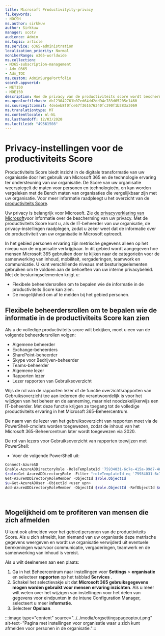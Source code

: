 ```yaml
---
title: Microsoft Productivityity-privacy
f1.keywords:
- NOCSH
ms.author: sirkkuw
author: Sirkkuw
manager: scotv
audience: Admin
ms.topic: article
ms.service: o365-administration
localization_priority: Normal
monikerRange: o365-worldwide
ms.collection:
- M365-subscription-management
- Adm_O365
- Adm_TOC
ms.custom: AdminSurgePortfolio
search.appverid:
- MET150
- MOE150
description: Hoe de privacy van de productiviteits score wordt beschermd.
ms.openlocfilehash: db123042761b07ed64dd2dd94e783d65205e1460
ms.sourcegitcommit: 4debeb8f0fce67f361676340fc390f1b283a3069
ms.translationtype: MT
ms.contentlocale: nl-NL
ms.lasthandoff: 12/03/2020
ms.locfileid: "49561508"
---
```

# <a name="privacy-controls-for-productivity-score"></a>Privacy-instellingen voor de productiviteits Score

Productiviteits Score biedt inzicht in de digitale transformatie van uw organisatie door het gebruik van Microsoft 365 en de technologie ervaring ter ondersteuning van uw organisatie.  De Score van uw organisatie weerspiegelt de maten voor personen en technologieën, en kan worden vergeleken met de Bench maten van organisaties die vergelijkbaar zijn met uw organisatie. Voor meer informatie raadpleegt u het overzicht van de [productiviteits Score](productivity-score.md).

Uw privacy is belangrijk voor Microsoft. Zie [de privacyverklaring van Microsoft](https://privacy.microsoft.com/privacystatement)voor informatie over de bescherming van uw privacy. Met de productiviteits Score kunt u, als de IT-beheerder van uw organisatie, de privacy-instellingen raadplegen, zodat u zeker weet dat de informatie over de productiviteit van uw organisatie in Microsoft optreedt.

In het gebied personen ervaring zijn metrische gegevens alleen op het niveau van de organisatie verkrijgbaar. In dit gebied wordt aangegeven hoe mensen Microsoft 365 gebruiken door te kijken naar de categorieën voor de samenwerking van inhoud, mobiliteit, vergaderingen, teamwork en communicatie. U kunt verschillende niveaus met besturingselementen gebruiken om te voldoen aan de behoeften van uw interne privacybeleid.
Met de besturingselementen krijgt u:

- Flexibele beheerdersrollen om te bepalen wie de informatie in de productiviteits Score kan zien.
- De mogelijkheid om af te melden bij het gebied personen.

## <a name="flexible-admin-roles-to-control-who-can-see-the-information-in-productivity-score"></a>Flexibele beheerdersrollen om te bepalen wie de informatie in de productiviteits Score kan zien

Als u de volledige productiviteits score wilt bekijken, moet u een van de volgende beheerdersrollen volgen:

- Algemene beheerder
- Exchange-beheerders
- SharePoint-beheerder
- Skype voor Bedrijven-beheerder
- Teams-beheerder
- Algemene lezer
- Rapporten lezer
- Lezer rapporten van Gebruiksoverzicht

Wijs de rol van de rapporten lezer of de functie overzichtsrapporten van Gebruiksoverzicht toe aan iedereen die verantwoordelijk is voor het wijzigen van het beheer en de aanneming, maar niet noodzakelijkerwijs een IT-beheerder. Met deze functie krijgen ze toegang tot de volledige productiviteits ervaring in het Microsoft 365-Beheercentrum.

De naam van de lezer van het gebruiksoverzicht van rapporten moet via de PowerShell-cmdlets worden toegewezen, zodat de inhoud van het Microsoft 365-Beheercentrum later wordt toegewezen via 2020.

De rol van lezers voor Gebruiksoverzicht van rapporten toewijzen met PowerShell:

- Voer de volgende PowerShell uit:

```powershell
Connect-AzureAD
Enable-AzureADDirectoryRole -RoleTemplateId '75934031-6c7e-415a-99d7-48dbd49e875e'
$role=Get-AzureADDirectoryRole -Filter "roleTemplateId eq '75934031-6c7e-415a-99d7-48dbd49e875e'"
Get-AzureADDirectoryRoleMember -ObjectId $role.ObjectId
$u=Get-AzureADUser -ObjectId <user upn>
Add-AzureADDirectoryRoleMember -ObjectId $role.ObjectId -RefObjectId $u.ObjectId
```

</br>


## <a name="capability-to-opt-out-of-people-experiences"></a>Mogelijkheid om te profiteren van mensen die zich afmelden

U kunt ook afmelden voor het gebied personen van de productiviteits Score. Als u zich afmeldt, kan niemand van uw organisatie deze metrische gegevens weergeven en wordt uw organisatie verwijderd uit eventuele berekeningen waarvoor communicatie, vergaderingen, teamwerk en de samenwerking van inhoud is vereist.

Als u wilt deelnemen aan een plaats:

1. Ga in het Beheercentrum naar instellingen voor **Settings**   >   **organisatie** en selecteer **rapporten** op het tabblad **Services** .
2. Schakel het selectievakje uit dat  **Microsoft 365 gebruiksgegevens mogen worden gebruikt voor mensen ervaring inzichten**. Als u meer wilt weten over het wijzigen van instellingen voor het delen van gegevens voor eindpunten in de intune Configuration Manager, selecteert u meer **informatie**.
3. Selecteer  **Opslaan**.

:::image type="content" source="../../media/orgsettingspageoptout.png" alt-text="Pagina met instellingen voor organisatie waar u zich kunt afmelden voor personen in de organisatie.":::